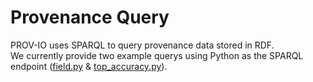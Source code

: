 # Provenance Query
PROV-IO uses SPARQL to query provenance data stored in RDF. <br />
We currently provide two example querys using Python as the SPARQL endpoint ([field.py](https://github.com/hpc-io/prov-io/blob/master/user_engine/query/field.py) & [top_accuracy.py](https://github.com/hpc-io/prov-io/blob/master/user_engine/query/top_accuracy.py)). <br />


